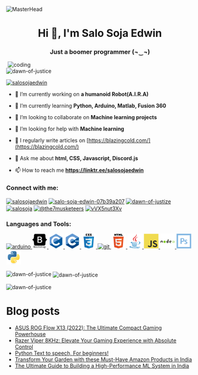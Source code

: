 ![MasterHead](https://camo.githubusercontent.com/48ec00ed4c84e771db4a1db90b56352923a8d644452a32b434d68e97006c9337/68747470733a2f2f63686b736b696c6c732e636f6d2f77702d636f6e74656e742f75706c6f6164732f323032302f30342f504e432d416e696d617465642d42616e6e6572732e676966)
<h1 align="center">Hi 👋, I'm Salo Soja Edwin</h1>
<h3 align="center">Just a boomer programmer (¬‿¬)</h3>
<img align="right" alt="coding" width="500" src="https://camo.githubusercontent.com/5ddf73ad3a205111cf8c686f687fc216c2946a75005718c8da5b837ad9de78c9/68747470733a2f2f7468756d62732e6766796361742e636f6d2f4576696c4e657874446576696c666973682d736d616c6c2e676966">

<p align="left"> <img src="https://komarev.com/ghpvc/?username=dawn-of-justice&label=Profile%20views&color=0e75b6&style=flat" alt="dawn-of-justice" /> </p>

<p align="left"> <a href="https://twitter.com/salosojaedwin" target="blank"><img src="https://img.shields.io/twitter/follow/salosojaedwin?logo=twitter&style=for-the-badge" alt="salosojaedwin" /></a> </p>

- 🔭 I’m currently working on **a humanoid Robot(A.I.R.A)**

- 🌱 I’m currently learning **Python, Arduino, Matlab, Fusion 360**

- 👯 I’m looking to collaborate on **Machine learning projects**

- 🤝 I’m looking for help with **Machine learning**

- 📝 I regularly write articles on [https://blazingcold.com/](https://blazingcold.com/)

- 💬 Ask me about **html, CSS, Javascript, Discord.js**

- 📫 How to reach me **https://linktr.ee/salosojaedwin**

<h3 align="left">Connect with me:</h3>
<p align="left">
<a href="https://twitter.com/salosojaedwin" target="blank"><img align="center" src="https://raw.githubusercontent.com/rahuldkjain/github-profile-readme-generator/master/src/images/icons/Social/twitter.svg" alt="salosojaedwin" height="30" width="40" /></a>
<a href="https://linkedin.com/in/salo-soja-edwin-07b39a207" target="blank"><img align="center" src="https://raw.githubusercontent.com/rahuldkjain/github-profile-readme-generator/master/src/images/icons/Social/linked-in-alt.svg" alt="salo-soja-edwin-07b39a207" height="30" width="40" /></a>
<a href="https://stackoverflow.com/users/14210408/dawn-of-justize" target="blank"><img align="center" src="https://raw.githubusercontent.com/rahuldkjain/github-profile-readme-generator/master/src/images/icons/Social/stack-overflow.svg" alt="dawn-of-justize" height="30" width="40" /></a>
<a href="https://instagram.com/salosojaedwin" target="blank"><img align="center" src="https://raw.githubusercontent.com/rahuldkjain/github-profile-readme-generator/master/src/images/icons/Social/instagram.svg" alt="salosoja" height="30" width="40" /></a>
<a href="https://www.youtube.com/@the7musketeers" target="blank"><img align="center" src="https://raw.githubusercontent.com/rahuldkjain/github-profile-readme-generator/master/src/images/icons/Social/youtube.svg" alt="@the7musketeers" height="30" width="40" /></a>
<a href="https://discord.gg/vVX5nut3Xv" target="blank"><img align="center" src="https://raw.githubusercontent.com/rahuldkjain/github-profile-readme-generator/master/src/images/icons/Social/discord.svg" alt="vVX5nut3Xv" height="30" width="40" /></a>
</p>

<h3 align="left">Languages and Tools:</h3>
<p align="left"> <a href="https://www.arduino.cc/" target="_blank" rel="noreferrer"> <img src="https://cdn.worldvectorlogo.com/logos/arduino-1.svg" alt="arduino" width="40" height="40"/> </a> <a href="https://getbootstrap.com" target="_blank" rel="noreferrer"> <img src="https://raw.githubusercontent.com/devicons/devicon/master/icons/bootstrap/bootstrap-plain-wordmark.svg" alt="bootstrap" width="40" height="40"/> </a> <a href="https://www.cprogramming.com/" target="_blank" rel="noreferrer"> <img src="https://raw.githubusercontent.com/devicons/devicon/master/icons/c/c-original.svg" alt="c" width="40" height="40"/> </a> <a href="https://www.w3schools.com/cpp/" target="_blank" rel="noreferrer"> <img src="https://raw.githubusercontent.com/devicons/devicon/master/icons/cplusplus/cplusplus-original.svg" alt="cplusplus" width="40" height="40"/> </a> <a href="https://www.w3schools.com/css/" target="_blank" rel="noreferrer"> <img src="https://raw.githubusercontent.com/devicons/devicon/master/icons/css3/css3-original-wordmark.svg" alt="css3" width="40" height="40"/> </a> <a href="https://git-scm.com/" target="_blank" rel="noreferrer"> <img src="https://www.vectorlogo.zone/logos/git-scm/git-scm-icon.svg" alt="git" width="40" height="40"/> </a> <a href="https://www.w3.org/html/" target="_blank" rel="noreferrer"> <img src="https://raw.githubusercontent.com/devicons/devicon/master/icons/html5/html5-original-wordmark.svg" alt="html5" width="40" height="40"/> </a> <a href="https://www.java.com" target="_blank" rel="noreferrer"> <img src="https://raw.githubusercontent.com/devicons/devicon/master/icons/java/java-original.svg" alt="java" width="40" height="40"/> </a> <a href="https://developer.mozilla.org/en-US/docs/Web/JavaScript" target="_blank" rel="noreferrer"> <img src="https://raw.githubusercontent.com/devicons/devicon/master/icons/javascript/javascript-original.svg" alt="javascript" width="40" height="40"/> </a> <a href="https://nodejs.org" target="_blank" rel="noreferrer"> <img src="https://raw.githubusercontent.com/devicons/devicon/master/icons/nodejs/nodejs-original-wordmark.svg" alt="nodejs" width="40" height="40"/> </a> <a href="https://www.photoshop.com/en" target="_blank" rel="noreferrer"> <img src="https://raw.githubusercontent.com/devicons/devicon/master/icons/photoshop/photoshop-line.svg" alt="photoshop" width="40" height="40"/> </a> <a href="https://www.python.org" target="_blank" rel="noreferrer"> <img src="https://raw.githubusercontent.com/devicons/devicon/master/icons/python/python-original.svg" alt="python" width="40" height="40"/> </a> </p>

<p><img align="left" src="https://github-readme-stats.vercel.app/api/top-langs?username=dawn-of-justice&show_icons=true&locale=en&layout=compact" alt="dawn-of-justice" /></p>

<p>&nbsp;<img align="center" src="https://github-readme-stats.vercel.app/api?username=dawn-of-justice&show_icons=true&locale=en" alt="dawn-of-justice" /></p>

<p><img align="center" src="https://github-readme-streak-stats.herokuapp.com/?user=dawn-of-justice&" alt="dawn-of-justice" /></p>


# Blog posts
<!-- BLOG-POST-LIST:START -->
- [ASUS ROG Flow X13 &lpar;2022&rpar;: The Ultimate Compact Gaming Powerhouse](https://blazingcold.com/asus-rog-flow-x13-2022-the-ultimate-compact-gaming-powerhouse/)
- [Razer Viper 8KHz: Elevate Your Gaming Experience with Absolute Control](https://blazingcold.com/razer-viper-8khz-elevate-your-gaming-experience-with-absolute-control/)
- [Python Text to speech, For beginners!](https://blazingcold.com/python-text-to-speech-for-beginners/)
- [Transform Your Garden with these Must-Have Amazon Products in India](https://blazingcold.com/transform-your-garden-with-these-must-have-amazon-products-in-india/)
- [The Ultimate Guide to Building a High-Performance ML System in India](https://blazingcold.com/the-ultimate-guide-to-building-a-high-performance-ml-system/)
<!-- BLOG-POST-LIST:END -->
